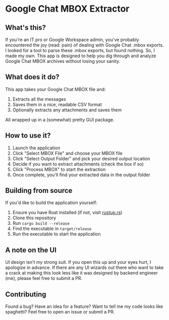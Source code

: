 # Google Chat MBOX Extractor

## What's this?

If you're an IT pro or Google Workspace admin,
you've probably encountered the joy (read: pain) of dealing with Google Chat .mbox exports.
I looked for a tool to parse these .mbox exports, but found nothing.
So, I made my own.
This app is designed to help you dig through and analyze Google Chat MBOX archives without losing your sanity.

## What does it do?

This app takes your Google Chat MBOX file and:
1. Extracts all the messages
2. Saves them in a nice, readable CSV format
3. Optionally extracts any attachments and saves them

All wrapped up in a (somewhat) pretty GUI package.

## How to use it?

1. Launch the application
2. Click "Select MBOX File" and choose your MBOX file
3. Click "Select Output Folder" and pick your desired output location
4. Decide if you want to extract attachments (check the box if so)
5. Click "Process MBOX" to start the extraction
6. Once complete, you'll find your extracted data in the output folder

## Building from source

If you'd like to build the application yourself:

1. Ensure you have Rust installed (if not, visit [rustup.rs](https://rustup.rs))
2. Clone this repository
3. Run `cargo build --release`
4. Find the executable in `target/release`
5. Run the executable to start the application

## A note on the UI

UI design isn't my strong suit. If you open this up and your eyes hurt, I apologize in advance. If there are any UI wizards out there who want to take a crack at making this look less like it was designed by backend engineer (me), please feel free to submit a PR.

## Contributing

Found a bug? Have an idea for a feature? Want to tell me my code looks like spaghetti? Feel free to open an issue or submit a PR.
